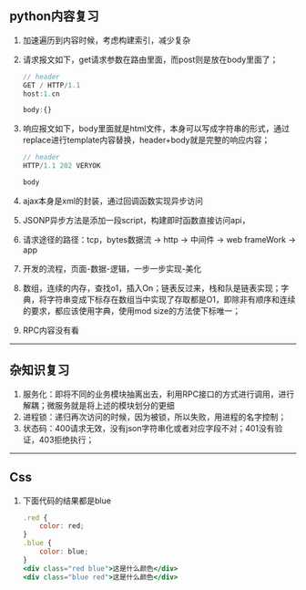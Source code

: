 ## python内容复习

1. 加速遍历到内容时候，考虑构建索引，减少复杂

2. 请求报文如下，get请求参数在路由里面，而post则是放在body里面了；

   ```jsx
   // header
   GET / HTTP/1.1
   host:1.cn
   
   body:{}
   ```

3. 响应报文如下，body里面就是html文件，本身可以写成字符串的形式，通过replace进行template内容替换，header+body就是完整的响应内容；

   ```jsx
   // header
   HTTP/1.1 202 VERYOK
   
   body
   ```

4. ajax本身是xml的封装，通过回调函数实现异步访问

5. JSONP异步方法是添加一段script，构建即时函数直接访问api，

6. 请求途径的路径：tcp，bytes数据流 -> http -> 中间件 -> web frameWork -> app

7. 开发的流程，页面-数据-逻辑，一步一步实现-美化

8. 数组，连续的内存，查找o1，插入On；链表反过来，栈和队是链表实现；字典，将字符串变成下标存在数组当中实现了存取都是O1，即除非有顺序和连续的要求，都应该使用字典，使用mod size的方法使下标唯一；

9. RPC内容没有看

---

## 杂知识复习

1. 服务化：即将不同的业务模块抽离出去，利用RPC接口的方式进行调用，进行解耦；微服务就是将上述的模块划分的更细
2. 进程锁：递归再次访问的时候，因为被锁，所以失败，用进程的名字控制；
3. 状态码：400请求无效，没有json字符串化或者对应字段不对；401没有验证，403拒绝执行；

---

## Css

1. 下面代码的结果都是blue

   ```jsx
   .red {
       color: red;
   }
   .blue {
       color: blue;
   }
   <div class="red blue">这是什么颜色</div>
   <div class="blue red">这是什么颜色</div>
   ```

   



















